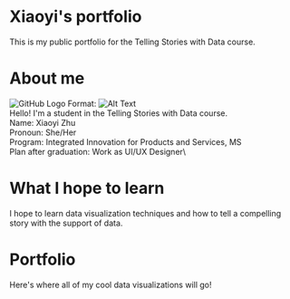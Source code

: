 # Xiaoyi's portfolio
This is my public portfolio for the Telling Stories with Data course.

# About me
![GitHub Logo](/images/logo.png)
Format: ![Alt Text](url)\
Hello! I'm a student in the Telling Stories with Data course.\
Name: Xiaoyi Zhu\
Pronoun: She/Her\
Program: Integrated Innovation for Products and Services, MS\
Plan after graduation: Work as UI/UX Designer\

# What I hope to learn
I hope to learn data visualization techniques and how to tell a compelling story with the support of data.

# Portfolio
Here's where all of my cool data visualizations will go!
